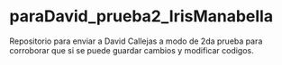 # paraDavid_prueba2_IrisManabella
Repositorio para enviar a David Callejas a modo de 2da prueba para corroborar que si se puede guardar cambios y modificar codigos.
